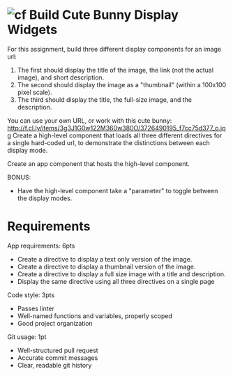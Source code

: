 
![cf](http://i.imgur.com/7v5ASc8.png) Build Cute Bunny Display Widgets
===

For this assignment, build three different display components for an image url: 
 1. The first should display the title of the image, the link (not the  actual image), and short description.  
 1. The second should display the image as a "thumbnail" (within a 100x100 pixel scale). 
 1. The third should display the title, the full-size image, and the description. 

You can use your own URL, or work with this cute bunny: http://f.cl.ly/items/3g3J1G0w122M360w380O/3726490195_f7cc75d377_o.jpg 
Create a high-level component that loads all three different directives for a single hard-coded url, 
to demonstrate the distinctions between each display mode.

Create an app component that hosts the high-level component.

BONUS:
* Have the high-level component take a "parameter" to toggle between the display modes.

# Requirements
App requirements: 6pts
  - Create a directive to display a text only version of the image.
  - Create a directive to display a thumbnail version of the image.
  - Create a directive to display a full size image with a title and description.
  - Display the same directive using all three directives on a single page

Code style: 3pts
  - Passes linter
  - Well-named functions and variables, properly scoped
  - Good project organization
  
Git usage: 1pt
  - Well-structured pull request
  - Accurate commit messages
  - Clear, readable git history
